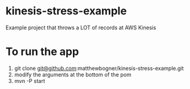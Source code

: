 # kinesis-stress-example
Example project that throws a LOT of records at AWS Kinesis

# To run the app

1. git clone git@github.com:matthewbogner/kinesis-stress-example.git
2. modify the arguments at the bottom of the pom
3. mvn -P start